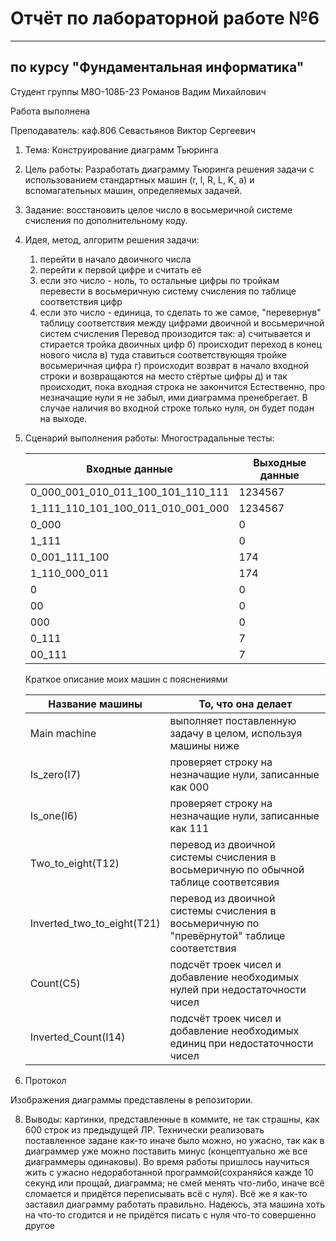 # Отчёт по лабораторной работе №6

---

## по курсу "Фундаментальная информатика"


Студент группы М8О-108Б-23 Романов Вадим Михайлович

Работа выполнена

Преподаватель: каф.806 Севастьянов Виктор Сергеевич

1. Тема: Конструирование диаграмм Тьюринга
2. Цель работы: Разработать диаграмму Тьюринга решения задачи с использованием стандартных машин (r, l, R, L, K, a)
и вспомагательных машин, определяемых задачей.
3. Задание: восстановить целое число в восьмеричной системе счисления по дополнительному коду.
4. Идея, метод, алгоритм решения задачи:
   1) перейти в начало двоичного числа
   2) перейти к первой цифре и считать её
   3) если это число - ноль, то остальные цифры по тройкам перевести в восьмеричную систему счисления по таблице соответствия цифр
   4) если это число - единица, то сделать то же самое, "перевернув" таблицу соответствия между цифрами двоичной и восьмеричной систем счисления
   Перевод произодится так:
        а) считывается и стирается тройка двоичных цифр
        б) происходит переход в конец нового числа
        в) туда ставиться соответствующяя тройке восьмеричная цифра
        г) происходит возврат в начало входной строки и возвращаются на место стёртые цифры
        д) и так происходит, пока входная строка не закончится
    Естественно, про незначащие нули я не забыл, ими диаграмма пренебрегает. В случае наличия во входной строке только нуля, он будет подан на выходе.

5. Сценарий выполнения работы:
   Многострадальные тесты:

   |Входные данные                   |Выходные данные|
   |---------------------------------|---------------|
   |0_000_001_010_011_100_101_110_111|1234567        |
   |1_111_110_101_100_011_010_001_000|1234567        |
   |0_000                            |0              |
   |1_111                            |0              |
   |0_001_111_100                    |174            |
   |1_110_000_011                    |174            |
   |0                                |0              |
   |00                               |0              |
   |000                              |0              |
   |0_111                            |7              |
   |00_111                           |7              |
   
   Краткое описание моих машин с пояснениями

   |Название машины           |То, что она делает                                                                        |
   |--------------------------|------------------------------------------------------------------------------------------|
   |Main machine              |выполняет поставленную задачу в целом, используя машины ниже                              |
   |Is_zero(I7)               |проверяет строку на незначащие нули, записанные как 000                                   |
   |Is_one(I6)                |проверяет строку на незначащие нули, записанные как 111                                   |
   |Two_to_eight(T12)         |перевод из двоичной системы счисления в восьмеричную по обычной таблице соответсявия      |
   |Inverted_two_to_eight(T21)|перевод из двоичной системы счисления в восьмеричную по "превёрнутой" таблице соответствия|
   |Count(C5)                 |подсчёт троек чисел и добавление необходимых нулей при недостаточности чисел              |
   |Inverted_Count(I14)       |подсчёт троек чисел и добавление необходимых единиц при недостаточности чисел             |

6. Протокол
   
Изображения диаграммы представлены в репозитории.

8. Выводы: картинки, представленные в коммите, не так страшны, как 600 строк из предыдущей ЛР. Технически реализовать поставленное задане как-то иначе было можно, но ужасно, так как в диаграммер уже можно поставить минус (концептуально же все диаграммеры одинаковы). Во время работы пришлось научиться жить с ужасно недоработанной программой(сохраняйся кажде 10 секунд или прощай, диаграмма; не смей менять что-либо, иначе всё сломается и придётся переписывать всё с нуля). Всё же я как-то заставил диаграмму работать правильно. Надеюсь, эта машина хоть на что-то сгодится и не придётся писать с нуля что-то совершенно другое